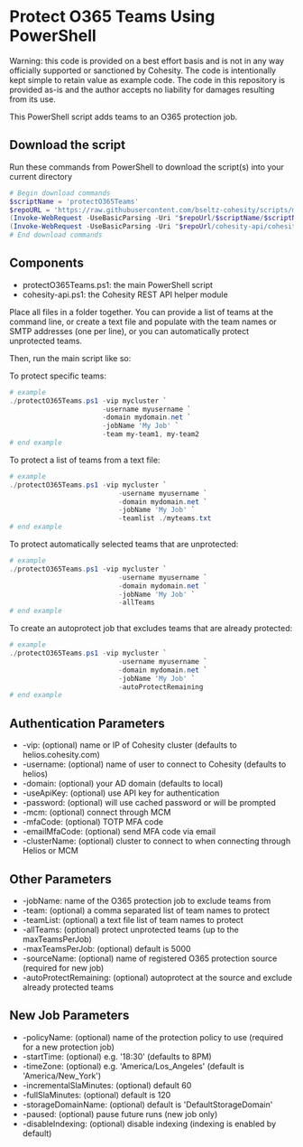 # Protect O365 Teams Using PowerShell

Warning: this code is provided on a best effort basis and is not in any way officially supported or sanctioned by Cohesity. The code is intentionally kept simple to retain value as example code. The code in this repository is provided as-is and the author accepts no liability for damages resulting from its use.

This PowerShell script adds teams to an O365 protection job.

## Download the script

Run these commands from PowerShell to download the script(s) into your current directory

```powershell
# Begin download commands
$scriptName = 'protectO365Teams'
$repoURL = 'https://raw.githubusercontent.com/bseltz-cohesity/scripts/master/powershell'
(Invoke-WebRequest -UseBasicParsing -Uri "$repoUrl/$scriptName/$scriptName.ps1").content | Out-File "$scriptName.ps1"; (Get-Content "$scriptName.ps1") | Set-Content "$scriptName.ps1"
(Invoke-WebRequest -UseBasicParsing -Uri "$repoUrl/cohesity-api/cohesity-api.ps1").content | Out-File cohesity-api.ps1; (Get-Content cohesity-api.ps1) | Set-Content cohesity-api.ps1
# End download commands
```

## Components

* protectO365Teams.ps1: the main PowerShell script
* cohesity-api.ps1: the Cohesity REST API helper module

Place all files in a folder together. You can provide a list of teams at the command line, or create a text file and populate with the team names or SMTP addresses (one per line), or you can automatically protect unprotected teams.

Then, run the main script like so:

To protect specific teams:

```powershell
# example
./protectO365Teams.ps1 -vip mycluster `
                       -username myusername `
                       -domain mydomain.net `
                       -jobName 'My Job' `
                       -team my-team1, my-team2
# end example
```

To protect a list of teams from a text file:

```powershell
# example
./protectO365Teams.ps1 -vip mycluster `
                           -username myusername `
                           -domain mydomain.net `
                           -jobName 'My Job' `
                           -teamlist ./myteams.txt
# end example
```

To protect automatically selected teams that are unprotected:

```powershell
# example
./protectO365Teams.ps1 -vip mycluster `
                           -username myusername `
                           -domain mydomain.net `
                           -jobName 'My Job' `
                           -allTeams
# end example
```

To create an autoprotect job that excludes teams that are already protected:

```powershell
# example
./protectO365Teams.ps1 -vip mycluster `
                           -username myusername `
                           -domain mydomain.net `
                           -jobName 'My Job' `
                           -autoProtectRemaining
# end example
```

## Authentication Parameters

* -vip: (optional) name or IP of Cohesity cluster (defaults to helios.cohesity.com)
* -username: (optional) name of user to connect to Cohesity (defaults to helios)
* -domain: (optional) your AD domain (defaults to local)
* -useApiKey: (optional) use API key for authentication
* -password: (optional) will use cached password or will be prompted
* -mcm: (optional) connect through MCM
* -mfaCode: (optional) TOTP MFA code
* -emailMfaCode: (optional) send MFA code via email
* -clusterName: (optional) cluster to connect to when connecting through Helios or MCM

## Other Parameters

* -jobName: name of the O365 protection job to exclude teams from
* -team: (optional) a comma separated list of team names to protect
* -teamList: (optional) a text file list of team names to protect
* -allTeams: (optional) protect unprotected teams (up to the maxTeamsPerJob)
* -maxTeamsPerJob: (optional) default is 5000
* -sourceName: (optional) name of registered O365 protection source (required for new job)
* -autoProtectRemaining: (optional) autoprotect at the source and exclude already protected teams

## New Job Parameters

* -policyName: (optional) name of the protection policy to use (required for a new protection job)
* -startTime: (optional) e.g. '18:30' (defaults to 8PM)
* -timeZone: (optional) e.g. 'America/Los_Angeles' (default is 'America/New_York')
* -incrementalSlaMinutes: (optional) default 60
* -fullSlaMinutes: (optional) default is 120
* -storageDomainName: (optional) default is 'DefaultStorageDomain'
* -paused: (optional) pause future runs (new job only)
* -disableIndexing: (optional) disable indexing (indexing is enabled by default)

